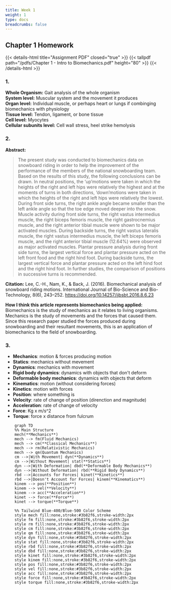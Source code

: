 ```yaml
---
title: Week 1
weight: 1
type: docs
breadcrumbs: false
---
```


## Chapter 1 Homework

{{< details-html title="Assignment PDF" closed="true" >}}
{{< tallpdf path="/pdfs/Chapter 1 - Intro to Biomechanics.pdf" height="80" >}}
{{< /details-html >}}

### 1.
**Whole Organism:** Gait analysis of the whole organism  
**System level:** Muscular system and the movement it produces  
**Organ level:** Individual muscle, or perhaps heart or lungs if combinging biomechanics with physiology  
**Tissue level:** Tendon, ligament, or bone tissue  
**Cell level:** Myocytes  
**Cellular subunits level:** Cell wall stress, heel strike hemolysis

### 2.
**Abstract:**
> The present study was conducted to biomechanics data on snowboard riding in order to help the improvement of the performance of the members of the national snowboarding team. Based on the results of this study, the following conclusions can be drawn. In neutral positions, the ‘up’motions were taken in which the heights of the right and left hips were relatively the highest and at the moments of turns in both directions, ‘down’motions were taken in which the heights of the right and left hips were relatively the lowest. During front side turns, the right ankle angle became smaller than the left ankle angle so that the toe edge moved deeper into the snow. Muscle activity during front side turns, the right vastus intermedius muscle, the right biceps femoris muscle, the right gastrocnemius muscle, and the right anterior tibial muscle were shown to be major activated muscles. During backside turns, the right vastus lateralis muscle, the right vastus intermedius muscle, the left biceps femoris muscle, and the right anterior tibial muscle (12.64%) were observed as major activated muscles. Plantar pressure analysis during front side turns, the largest vertical force and plantar pressure acted on the left front food and the right hind foot. During backside turns, the largest vertical force and plantar pressure acted on the left hind foot and the right hind foot. In further studies, the comparison of positions in successive turns is recommended.  

**Citation:** Lee, C.-H., Nam, K., & Back, J. (2016). Biomechanical analysis of snowboard riding motions. International Journal of Bio-Science and Bio-Technology, 8(6), 243–252. https://doi.org/10.14257/ijbsbt.2016.8.6.23  

**How I think this article represents biomechanics being applied:** Biomechanics is the study of mechanics as it relates to living organisms. Mechanics is the study of movements and the forces that caused them. Since this research paper studied the forces produced during snowboarding and their resultant movements, this is an application of biomechanics to the field of snowboarding.

### 3.
- **Mechanics**: motion & forces producing motion
- **Statics**: mechanics without mevement
- **Dynamics**: mechanics with movement
- **Rigid body dynamics**: dynamics with objects that don't deform
- **Deformable body mechanics**: dynamics with objects that deform
- **Kinematics**: motion (without considering forces)
- **Kinetics**: motion with forces
- **Position**: where something is
- **Velocity**: rate of change of position (direnction and magnitude)
- **Acceleration**: rate of change of velocity
- **Force**: Kg x m/s^2
- **Torque**: force x distance from fulcrum

```mermaid
    graph TD
    %% Main Structure
    mech(**Mechanics**)
    mech --> fm(Fluid Mechanics)
    mech --> cm(**Classical Mechanics**)
    mech --> rm(Relativistic Mechanics)
    mech --> qm(Quantum Mechanics)
    cm -->|With Movement| dyn(**Dynamics**)
    cm -->|Without Movement| stat(**Statics**)
    dyn -->|With Deformation| dbd(**Deformable Body Mechanics**)
    dyn -->|Without Deformation| rbd(**Rigid Body Dynamics**)
    rbd -->|Accounts for Forces| kinet(**Kinetics**)
    rbd -->|Doesn't Account for Forces| kinem(**Kinematics**)
    kinem --> pos(**Position**)
    kinem --> vel(**Velocity**)
    kinem --> acc(**Acceleration**)
    kinet --> force(**Force**)
    kinet --> torque(**Torque**)

    %% Tailwind Blue-400/Blue-500 Color Scheme
    style mech fill:none,stroke:#3b82f6,stroke-width:2px
    style fm fill:none,stroke:#3b82f6,stroke-width:2px
    style rm fill:none,stroke:#3b82f6,stroke-width:2px
    style cm fill:none,stroke:#3b82f6,stroke-width:2px
    style qm fill:none,stroke:#3b82f6,stroke-width:2px
    style dyn fill:none,stroke:#3b82f6,stroke-width:2px
    style stat fill:none,stroke:#3b82f6,stroke-width:2px
    style rbd fill:none,stroke:#3b82f6,stroke-width:2px
    style dbd fill:none,stroke:#3b82f6,stroke-width:2px
    style kinet fill:none,stroke:#3b82f6,stroke-width:2px
    style kinem fill:none,stroke:#3b82f6,stroke-width:2px
    style pos fill:none,stroke:#3b82f6,stroke-width:2px
    style vel fill:none,stroke:#3b82f6,stroke-width:2px
    style acc fill:none,stroke:#3b82f6,stroke-width:2px
    style force fill:none,stroke:#3b82f6,stroke-width:2px
    style torque fill:none,stroke:#3b82f6,stroke-width:2px
```

<div style="display:none;">
    ```mermaid 
        graph TD
        %% Main Structure
        mech(**Mechanics:**<br>The Study of Motion and the Forces Which Produce Motion)
        mech --> fm(Fluid Mechanics:<br>The Study of Gases and Liquids in Motion)
        mech --> cm(**Classical Mechanics:**<br>Motion of Macroscopic Objects and the Forces Acting On Them)
        mech --> rm(Relativistic Mechanics:<br>Motion at High Speeds, Close to the Speed of Light)
        mech --> qm(Quantum Mechanics:<br>Behavior of Matter and Energy at Atomic Scales)
        cm -->|With Movement| dyn(**Dynamics:**<br>The Study of Forces and Motion)
        cm -->|Without Movement| stat(**Statics:**<br>Forces and Equilibrium in Stationary Objects)
        dyn -->|With Deformation| dbd(**Deformable Body Mechanics:**<br>Behavior of Objects that Change Shape Under Force)
        dyn -->|Without Deformation| rbd(**Rigid Body Dynamics:**<br>Motion of Objects that Do Not Deform)
        rbd -->|Accounts for Forces| kinet(**Kinetics:**<br>The Study of Forces that Cause Motion)
        rbd -->|Doesn't Account for Forces| kinem(**Kinematics:**<br>The Study of Motion Without Considering Forces)
        kinem --> pos(**Position:**<br>The Location of an Object in Space)
        kinem --> vel(**Velocity:**<br>The Rate of Change of Position with Respect to Time)
        kinem --> acc(**Acceleration:**<br>The Rate of Change of Velocity with Respect to Time)
        kinet --> force(**Force:**<br>An Interaction that Causes a Change in Acceleration)
        kinet --> torque(**Torque:**<br>Rotational Force Acting on an Object)

        %% Tailwind Blue-400/Blue-500 Color Scheme
        style mech fill:none,stroke:#3b82f6,stroke-width:2px
        style fm fill:none,stroke:#3b82f6,stroke-width:2px
        style rm fill:none,stroke:#3b82f6,stroke-width:2px
        style cm fill:none,stroke:#3b82f6,stroke-width:2px
        style qm fill:none,stroke:#3b82f6,stroke-width:2px
        style dyn fill:none,stroke:#3b82f6,stroke-width:2px
        style stat fill:none,stroke:#3b82f6,stroke-width:2px
        style rbd fill:none,stroke:#3b82f6,stroke-width:2px
        style dbd fill:none,stroke:#3b82f6,stroke-width:2px
        style kinet fill:none,stroke:#3b82f6,stroke-width:2px
        style kinem fill:none,stroke:#3b82f6,stroke-width:2px
        style pos fill:none,stroke:#3b82f6,stroke-width:2px
        style vel fill:none,stroke:#3b82f6,stroke-width:2px
        style acc fill:none,stroke:#3b82f6,stroke-width:2px
        style force fill:none,stroke:#3b82f6,stroke-width:2px
        style torque fill:none,stroke:#3b82f6,stroke-width:2px
    ```
</div>